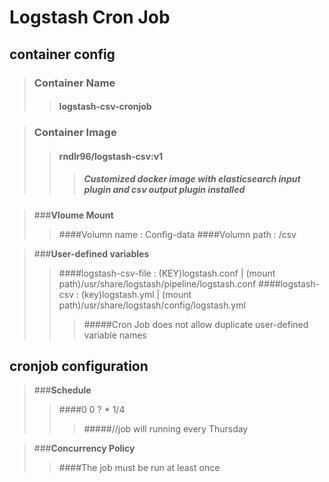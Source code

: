 Logstash Cron Job
=================

container config
----------------

> ### **Container Name**
>> #### logstash-csv-cronjob

> ### **Container Image**
>> #### rndlr96/logstash-csv:v1
>>> ##### Customized docker image with elasticsearch input plugin and csv output plugin installed

> ###**Vloume Mount**
>> ####Volumn name : Config-data
>> ####Volumn path : /csv

> ###**User-defined variables**
>> ####logstash-csv-file : (KEY)logstash.conf | (mount path)/usr/share/logstash/pipeline/logstash.conf
>> ####logstash-csv      : (key)logstash.yml  | (mount path)/usr/share/logstash/config/logstash.yml
>>>#####Cron Job does not allow duplicate user-defined variable names



cronjob configuration
---------------------

> ###**Schedule**
>> ####0 0 ? * 1/4
>>> #####//job will running every Thursday

> ###**Concurrency Policy**
>> ####The job must be run at least once


